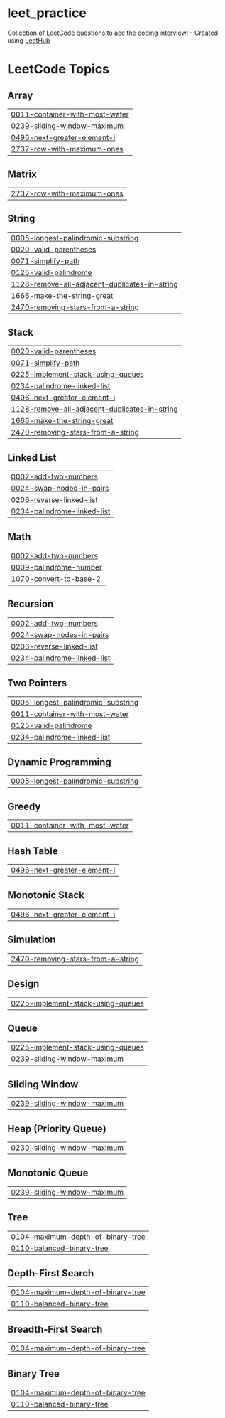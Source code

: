 # leet_practice
Collection of LeetCode questions to ace the coding interview! - Created using [LeetHub](https://github.com/QasimWani/LeetHub)

<!---LeetCode Topics Start-->
# LeetCode Topics
## Array
|  |
| ------- |
| [0011-container-with-most-water](https://github.com/AnthonyVillegas87/leet_practice/tree/master/0011-container-with-most-water) |
| [0239-sliding-window-maximum](https://github.com/AnthonyVillegas87/leet_practice/tree/master/0239-sliding-window-maximum) |
| [0496-next-greater-element-i](https://github.com/AnthonyVillegas87/leet_practice/tree/master/0496-next-greater-element-i) |
| [2737-row-with-maximum-ones](https://github.com/AnthonyVillegas87/leet_practice/tree/master/2737-row-with-maximum-ones) |
## Matrix
|  |
| ------- |
| [2737-row-with-maximum-ones](https://github.com/AnthonyVillegas87/leet_practice/tree/master/2737-row-with-maximum-ones) |
## String
|  |
| ------- |
| [0005-longest-palindromic-substring](https://github.com/AnthonyVillegas87/leet_practice/tree/master/0005-longest-palindromic-substring) |
| [0020-valid-parentheses](https://github.com/AnthonyVillegas87/leet_practice/tree/master/0020-valid-parentheses) |
| [0071-simplify-path](https://github.com/AnthonyVillegas87/leet_practice/tree/master/0071-simplify-path) |
| [0125-valid-palindrome](https://github.com/AnthonyVillegas87/leet_practice/tree/master/0125-valid-palindrome) |
| [1128-remove-all-adjacent-duplicates-in-string](https://github.com/AnthonyVillegas87/leet_practice/tree/master/1128-remove-all-adjacent-duplicates-in-string) |
| [1666-make-the-string-great](https://github.com/AnthonyVillegas87/leet_practice/tree/master/1666-make-the-string-great) |
| [2470-removing-stars-from-a-string](https://github.com/AnthonyVillegas87/leet_practice/tree/master/2470-removing-stars-from-a-string) |
## Stack
|  |
| ------- |
| [0020-valid-parentheses](https://github.com/AnthonyVillegas87/leet_practice/tree/master/0020-valid-parentheses) |
| [0071-simplify-path](https://github.com/AnthonyVillegas87/leet_practice/tree/master/0071-simplify-path) |
| [0225-implement-stack-using-queues](https://github.com/AnthonyVillegas87/leet_practice/tree/master/0225-implement-stack-using-queues) |
| [0234-palindrome-linked-list](https://github.com/AnthonyVillegas87/leet_practice/tree/master/0234-palindrome-linked-list) |
| [0496-next-greater-element-i](https://github.com/AnthonyVillegas87/leet_practice/tree/master/0496-next-greater-element-i) |
| [1128-remove-all-adjacent-duplicates-in-string](https://github.com/AnthonyVillegas87/leet_practice/tree/master/1128-remove-all-adjacent-duplicates-in-string) |
| [1666-make-the-string-great](https://github.com/AnthonyVillegas87/leet_practice/tree/master/1666-make-the-string-great) |
| [2470-removing-stars-from-a-string](https://github.com/AnthonyVillegas87/leet_practice/tree/master/2470-removing-stars-from-a-string) |
## Linked List
|  |
| ------- |
| [0002-add-two-numbers](https://github.com/AnthonyVillegas87/leet_practice/tree/master/0002-add-two-numbers) |
| [0024-swap-nodes-in-pairs](https://github.com/AnthonyVillegas87/leet_practice/tree/master/0024-swap-nodes-in-pairs) |
| [0206-reverse-linked-list](https://github.com/AnthonyVillegas87/leet_practice/tree/master/0206-reverse-linked-list) |
| [0234-palindrome-linked-list](https://github.com/AnthonyVillegas87/leet_practice/tree/master/0234-palindrome-linked-list) |
## Math
|  |
| ------- |
| [0002-add-two-numbers](https://github.com/AnthonyVillegas87/leet_practice/tree/master/0002-add-two-numbers) |
| [0009-palindrome-number](https://github.com/AnthonyVillegas87/leet_practice/tree/master/0009-palindrome-number) |
| [1070-convert-to-base-2](https://github.com/AnthonyVillegas87/leet_practice/tree/master/1070-convert-to-base-2) |
## Recursion
|  |
| ------- |
| [0002-add-two-numbers](https://github.com/AnthonyVillegas87/leet_practice/tree/master/0002-add-two-numbers) |
| [0024-swap-nodes-in-pairs](https://github.com/AnthonyVillegas87/leet_practice/tree/master/0024-swap-nodes-in-pairs) |
| [0206-reverse-linked-list](https://github.com/AnthonyVillegas87/leet_practice/tree/master/0206-reverse-linked-list) |
| [0234-palindrome-linked-list](https://github.com/AnthonyVillegas87/leet_practice/tree/master/0234-palindrome-linked-list) |
## Two Pointers
|  |
| ------- |
| [0005-longest-palindromic-substring](https://github.com/AnthonyVillegas87/leet_practice/tree/master/0005-longest-palindromic-substring) |
| [0011-container-with-most-water](https://github.com/AnthonyVillegas87/leet_practice/tree/master/0011-container-with-most-water) |
| [0125-valid-palindrome](https://github.com/AnthonyVillegas87/leet_practice/tree/master/0125-valid-palindrome) |
| [0234-palindrome-linked-list](https://github.com/AnthonyVillegas87/leet_practice/tree/master/0234-palindrome-linked-list) |
## Dynamic Programming
|  |
| ------- |
| [0005-longest-palindromic-substring](https://github.com/AnthonyVillegas87/leet_practice/tree/master/0005-longest-palindromic-substring) |
## Greedy
|  |
| ------- |
| [0011-container-with-most-water](https://github.com/AnthonyVillegas87/leet_practice/tree/master/0011-container-with-most-water) |
## Hash Table
|  |
| ------- |
| [0496-next-greater-element-i](https://github.com/AnthonyVillegas87/leet_practice/tree/master/0496-next-greater-element-i) |
## Monotonic Stack
|  |
| ------- |
| [0496-next-greater-element-i](https://github.com/AnthonyVillegas87/leet_practice/tree/master/0496-next-greater-element-i) |
## Simulation
|  |
| ------- |
| [2470-removing-stars-from-a-string](https://github.com/AnthonyVillegas87/leet_practice/tree/master/2470-removing-stars-from-a-string) |
## Design
|  |
| ------- |
| [0225-implement-stack-using-queues](https://github.com/AnthonyVillegas87/leet_practice/tree/master/0225-implement-stack-using-queues) |
## Queue
|  |
| ------- |
| [0225-implement-stack-using-queues](https://github.com/AnthonyVillegas87/leet_practice/tree/master/0225-implement-stack-using-queues) |
| [0239-sliding-window-maximum](https://github.com/AnthonyVillegas87/leet_practice/tree/master/0239-sliding-window-maximum) |
## Sliding Window
|  |
| ------- |
| [0239-sliding-window-maximum](https://github.com/AnthonyVillegas87/leet_practice/tree/master/0239-sliding-window-maximum) |
## Heap (Priority Queue)
|  |
| ------- |
| [0239-sliding-window-maximum](https://github.com/AnthonyVillegas87/leet_practice/tree/master/0239-sliding-window-maximum) |
## Monotonic Queue
|  |
| ------- |
| [0239-sliding-window-maximum](https://github.com/AnthonyVillegas87/leet_practice/tree/master/0239-sliding-window-maximum) |
## Tree
|  |
| ------- |
| [0104-maximum-depth-of-binary-tree](https://github.com/AnthonyVillegas87/leet_practice/tree/master/0104-maximum-depth-of-binary-tree) |
| [0110-balanced-binary-tree](https://github.com/AnthonyVillegas87/leet_practice/tree/master/0110-balanced-binary-tree) |
## Depth-First Search
|  |
| ------- |
| [0104-maximum-depth-of-binary-tree](https://github.com/AnthonyVillegas87/leet_practice/tree/master/0104-maximum-depth-of-binary-tree) |
| [0110-balanced-binary-tree](https://github.com/AnthonyVillegas87/leet_practice/tree/master/0110-balanced-binary-tree) |
## Breadth-First Search
|  |
| ------- |
| [0104-maximum-depth-of-binary-tree](https://github.com/AnthonyVillegas87/leet_practice/tree/master/0104-maximum-depth-of-binary-tree) |
## Binary Tree
|  |
| ------- |
| [0104-maximum-depth-of-binary-tree](https://github.com/AnthonyVillegas87/leet_practice/tree/master/0104-maximum-depth-of-binary-tree) |
| [0110-balanced-binary-tree](https://github.com/AnthonyVillegas87/leet_practice/tree/master/0110-balanced-binary-tree) |
<!---LeetCode Topics End-->